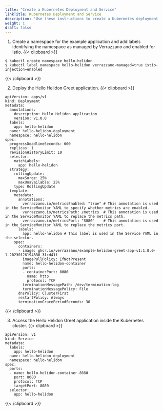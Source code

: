 ```yaml
---
title: "Create a Kubernetes Deployment and Service"
linkTitle: Kubernetes Deployment and Service
description: "Use these instructions to create a Kubernetes deployment and service"
weight: 1
draft: false
---
```


1. Create a namespace for the example application and add labels identifying the namespace as managed by Verrazzano and enabled for Istio.
{{< clipboard >}}
<div class="highlight">

```
$ kubectl create namespace hello-helidon
$ kubectl label namespace hello-helidon verrazzano-managed=true istio-injection=enabled
```
</div>
{{< /clipboard >}}

2. Deploy the Hello Helidon Greet application.
{{< clipboard >}}
<div class="highlight">

```
apiVersion: apps/v1
kind: Deployment
metadata:
  annotations:
    description: Hello Helidon application
    version: v1.0.0
  labels:
    app: hello-helidon
  name: hello-helidon-deployment
  namespace: hello-helidon
spec:
  progressDeadlineSeconds: 600
  replicas: 1
  revisionHistoryLimit: 10
  selector:
    matchLabels:
      app: hello-helidon
  strategy:
    rollingUpdate:
      maxSurge: 25%
      maxUnavailable: 25%
    type: RollingUpdate
  template:
    metadata:
      annotations:
        verrazzano.io/metricsEnabled: "true" # This annotation is used in the ServiceMonitor YAML to specify whether metrics are enabled.
        verrazzano.io/metricsPath: /metrics  # This annotation is used in the ServiceMonitor YAML to replace the metrics path.
        verrazzano.io/metricsPort: "8080"    # This annotation is used in the ServiceMonitor YAML to replace the metrics port.
      labels:
        app: hello-helidon # This label is used in the Service YAML in the selector.
    spec:
      containers:
      - image: ghcr.io/verrazzano/example-helidon-greet-app-v1:1.0.0-1-20230126194830-31cd41f
        imagePullPolicy: IfNotPresent
        name: hello-helidon-container
        ports:
        - containerPort: 8080
          name: http
          protocol: TCP
        terminationMessagePath: /dev/termination-log
        terminationMessagePolicy: File
      dnsPolicy: ClusterFirst
      restartPolicy: Always
      terminationGracePeriodSeconds: 30

```
</div>
{{< /clipboard >}}

3. Access the Hello Helidon Greet application inside the Kubernetes cluster.
{{< clipboard >}}
<div class="highlight">

```
apiVersion: v1
kind: Service
metadata:
  labels:
    app: hello-helidon
  name: hello-helidon-deployment
  namespace: hello-helidon
spec:
  ports:
  - name: hello-helidon-container-8080
    port: 8080
    protocol: TCP
    targetPort: 8080
  selector:
    app: hello-helidon
```
</div>
{{< /clipboard >}}
